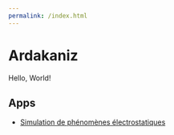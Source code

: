 ```yaml
---
permalink: /index.html
---
```


# Ardakaniz

Hello, World!

## Apps

* [Simulation de phénomènes électrostatiques](apps/emsim/index.html)
